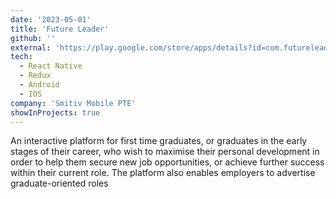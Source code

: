 ```yaml
---
date: '2023-05-01'
title: 'Future Leader'
github: ''
external: 'https://play.google.com/store/apps/details?id=com.futureleaders.enterprise'
tech:
  - React Native
  - Redux
  - Android
  - IOS
company: 'Smitiv Mobile PTE'
showInProjects: true
---
```


An interactive platform for first time graduates, or graduates in the early stages of their career, who wish to maximise their personal development in order to help them secure new job opportunities, or achieve further success within their current role. The platform also enables employers to advertise graduate-oriented roles
